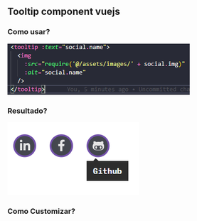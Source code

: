 ## Tooltip component vuejs

### Como usar?

![como usar](https://raw.githubusercontent.com/CaioFFerreira/tooltip-component-vue/master/images/como-usar.PNG?token=AH7RCEPELOKUFTOGIRUFKYTAQSSLW)


### Resultado?

![Resultado](https://raw.githubusercontent.com/CaioFFerreira/tooltip-component-vue/master/images/tooltip.png?token=AH7RCEJ2KQVUFFDE3GGSXY3AQSS22)

### Como Customizar?
